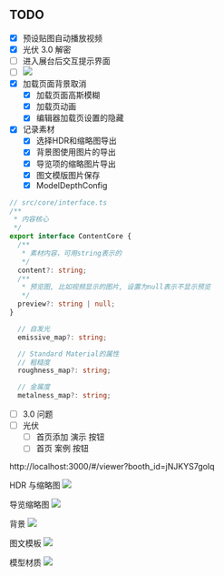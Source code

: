 ## TODO

- [x] 预设贴图自动播放视频
- [x] 光伏 3.0 解密
- [ ] 进入展台后交互提示界面
- [ ] ![](Pasted%20image%2020240424100914.png)
- [x] 加载页面背景取消
	- [x] 加载页面高斯模糊
	- [x] 加载页动画
	- [x] 编辑器加载页设置的隐藏
- [x] 记录素材
	- [x] 选择HDR和缩略图导出
	- [x] 背景图使用图片的导出
	- [x] 导览项的缩略图片导出
	- [x] 图文模版图片保存
	- [x] ModelDepthConfig
```ts
// src/core/interface.ts
/**
 * 内容核心
 */
export interface ContentCore {
  /**
   * 素材内容，可用string表示的
   */
  content?: string;
  /**
   * 预览图, 比如视频显示的图片, 设置为null表示不显示预览
   */
  preview?: string | null;
}

  // 自发光
  emissive_map?: string;

  // Standard Material的属性
  // 粗糙度
  roughness_map?: string;

  // 金属度
  metalness_map?: string;
```
- [ ] 3.0 问题
- [ ] 光伏
	- [ ] 首页添加 演示 按钮
	- [ ] 首页 案例 按钮

http://localhost:3000/#/viewer?booth_id=jNJKYS7goIq

HDR 与缩略图
![](Pasted%20image%2020240424112912.png)

导览缩略图
![](Pasted%20image%2020240424112933.png)

背景
![](Pasted%20image%2020240424113810.png)

图文模板
![](Pasted%20image%2020240424114953.png)

模型材质
![](Pasted%20image%2020240424140702.png)